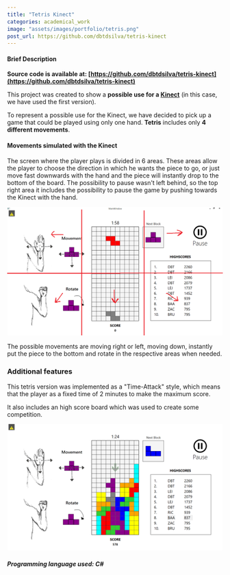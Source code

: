 ```yaml
---
title: "Tetris Kinect"
categories: academical_work
image: "assets/images/portfolio/tetris.png"
post_url: https://github.com/dbtdsilva/tetris-kinect
---
```


#### Brief Description  

**Source code is available at: [https://github.com/dbtdsilva/tetris-kinect](https://github.com/dbtdsilva/tetris-kinect)**

This project was created to show a **possible use for a [Kinect](https://developer.microsoft.com/en-us/windows/kinect/)** (in this case, we have used the first version).

To represent a possible use for the Kinect, we have decided to pick up a game that could be played using only one hand. **Tetris** includes only **4 different movements**. 

#### Movements simulated with the Kinect

The screen where the player plays is divided in 6 areas. These areas allow the player to choose the direction in which he wants the piece to go, or just move fast downwards with the hand and the piece will instantly drop to the bottom of the board. The possibility to pause wasn't left behind, so the top right area it includes the possibility to pause the game by pushing towards the Kinect with the hand.

![Tetris Instructions](assets/images/portfolio/description/divisions.png)

The possible movements are moving right or left, moving down, instantly put the piece to the bottom and rotate in the respective areas when needed.

### Additional features

This tetris version was implemented as a "Time-Attack" style, which means that the player as a fixed time of 2 minutes to make the maximum score.

It also includes an high score board which was used to create some competition.

![Tetris Instructions](assets/images/portfolio/description/game.png)


##### Programming language used: C\#